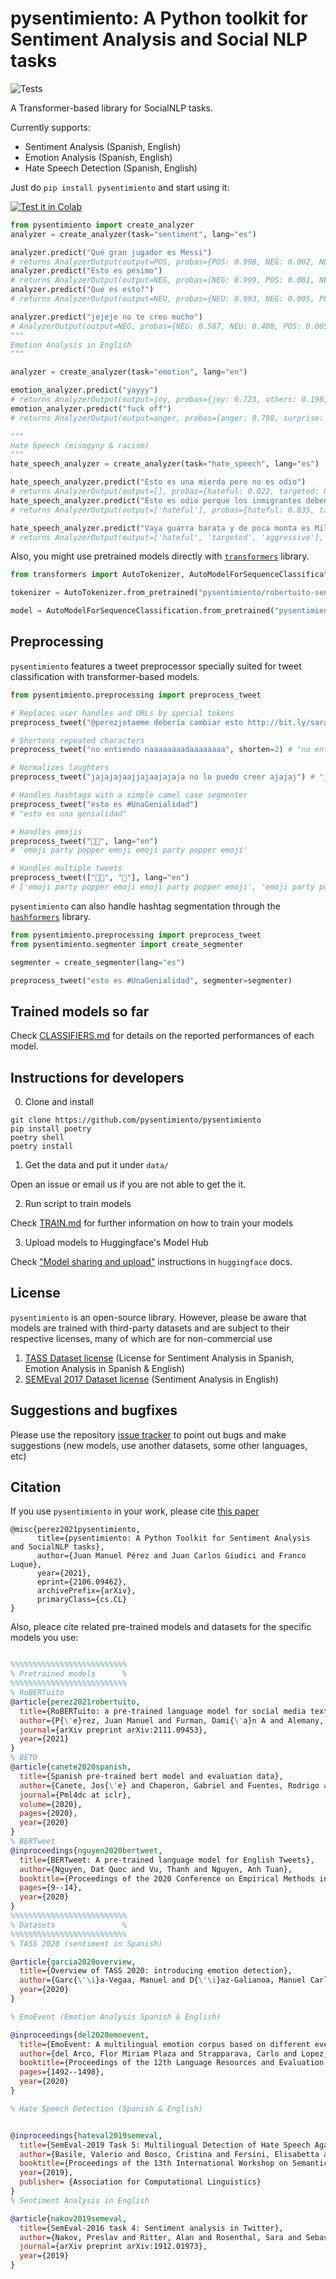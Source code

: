 # pysentimiento: A Python toolkit for Sentiment Analysis and Social NLP tasks


![Tests](https://github.com/finiteautomata/pysentimiento/workflows/run_tests/badge.svg)

A Transformer-based library for SocialNLP tasks.

Currently supports:

- Sentiment Analysis (Spanish, English)
- Emotion Analysis (Spanish, English)
- Hate Speech Detection (Spanish, English)


Just do `pip install pysentimiento` and start using it:

[![Test it in Colab](https://colab.research.google.com/assets/colab-badge.svg)](https://colab.research.google.com/github/pysentimiento/pysentimiento/blob/master/notebooks/PySentimiento_Sentiment_Analysis_in_Spanish.ipynb)

```python
from pysentimiento import create_analyzer
analyzer = create_analyzer(task="sentiment", lang="es")

analyzer.predict("Qué gran jugador es Messi")
# returns AnalyzerOutput(output=POS, probas={POS: 0.998, NEG: 0.002, NEU: 0.000})
analyzer.predict("Esto es pésimo")
# returns AnalyzerOutput(output=NEG, probas={NEG: 0.999, POS: 0.001, NEU: 0.000})
analyzer.predict("Qué es esto?")
# returns AnalyzerOutput(output=NEU, probas={NEU: 0.993, NEG: 0.005, POS: 0.002})

analyzer.predict("jejeje no te creo mucho")
# AnalyzerOutput(output=NEG, probas={NEG: 0.587, NEU: 0.408, POS: 0.005})
"""
Emotion Analysis in English
"""

analyzer = create_analyzer(task="emotion", lang="en")

emotion_analyzer.predict("yayyy")
# returns AnalyzerOutput(output=joy, probas={joy: 0.723, others: 0.198, surprise: 0.038, disgust: 0.011, sadness: 0.011, fear: 0.010, anger: 0.009})
emotion_analyzer.predict("fuck off")
# returns AnalyzerOutput(output=anger, probas={anger: 0.798, surprise: 0.055, fear: 0.040, disgust: 0.036, joy: 0.028, others: 0.023, sadness: 0.019})

"""
Hate Speech (misogyny & racism)
"""
hate_speech_analyzer = create_analyzer(task="hate_speech", lang="es")

hate_speech_analyzer.predict("Esto es una mierda pero no es odio")
# returns AnalyzerOutput(output=[], probas={hateful: 0.022, targeted: 0.009, aggressive: 0.018})
hate_speech_analyzer.predict("Esto es odio porque los inmigrantes deben ser aniquilados")
# returns AnalyzerOutput(output=['hateful'], probas={hateful: 0.835, targeted: 0.008, aggressive: 0.476})

hate_speech_analyzer.predict("Vaya guarra barata y de poca monta es Miley!")
# returns AnalyzerOutput(output=['hateful', 'targeted', 'aggressive'], probas={hateful: 0.987, targeted: 0.978, aggressive: 0.969})
```

Also, you might use pretrained models directly with [`transformers`](https://github.com/huggingface/transformers) library.

```python
from transformers import AutoTokenizer, AutoModelForSequenceClassification

tokenizer = AutoTokenizer.from_pretrained("pysentimiento/robertuito-sentiment-analysis")

model = AutoModelForSequenceClassification.from_pretrained("pysentimiento/robertuito-sentiment-analysis")
```

## Preprocessing

`pysentimiento` features a tweet preprocessor specially suited for tweet classification with transformer-based models.

```python
from pysentimiento.preprocessing import preprocess_tweet

# Replaces user handles and URLs by special tokens
preprocess_tweet("@perezjotaeme debería cambiar esto http://bit.ly/sarasa") # "@usuario debería cambiar esto url"

# Shortens repeated characters
preprocess_tweet("no entiendo naaaaaaaadaaaaaaaa", shorten=2) # "no entiendo naadaa"

# Normalizes laughters
preprocess_tweet("jajajajaajjajaajajaja no lo puedo creer ajajaj") # "jaja no lo puedo creer jaja"

# Handles hashtags with a simple camel case segmenter
preprocess_tweet("esto es #UnaGenialidad")
# "esto es una genialidad"

# Handles emojis
preprocess_tweet("🎉🎉", lang="en")
# 'emoji party popper emoji emoji party popper emoji'

# Handles multiple tweets
preprocess_tweet(["🎉🎉", "🎉"], lang="en")
# ['emoji party popper emoji emoji party popper emoji', 'emoji party popper emoji']
```

`pysentimiento` can also handle hashtag segmentation through the [`hashformers`](https://github.com/ruanchaves/hashformers) library.

```python
from pysentimiento.preprocessing import preprocess_tweet
from pysentimiento.segmenter import create_segmenter

segmenter = create_segmenter(lang="es") 

preprocess_tweet("esto es #UnaGenialidad", segmenter=segmenter)
```

## Trained models so far

Check [CLASSIFIERS.md](CLASSIFIERS.md) for details on the reported performances of each model.


## Instructions for developers

0. Clone and install

```
git clone https://github.com/pysentimiento/pysentimiento
pip install poetry
poetry shell
poetry install
```

1. Get the data and put it under `data/`

Open an issue or email us if you are not able to get the it.

2. Run script to train models

Check [TRAIN.md](TRAIN.md) for further information on how to train your models

3. Upload models to Huggingface's Model Hub

Check ["Model sharing and upload"](https://huggingface.co/transformers/model_sharing.html) instructions in `huggingface` docs.

## License

`pysentimiento` is an open-source library. However, please be aware that models are trained with third-party datasets and are subject to their respective licenses, many of which are for non-commercial use

1. [TASS Dataset license](http://tass.sepln.org/tass_data/download.php) (License for Sentiment Analysis in Spanish, Emotion Analysis in Spanish & English)
2. [SEMEval 2017 Dataset license](https://www.dropbox.com/s/byzr8yoda6bua1b/2017_English_final.zip?file_subpath=%2F2017_English_final%2FDOWNLOAD%2FREADME.txt) (Sentiment Analysis in English)


## Suggestions and bugfixes

Please use the repository [issue tracker](https://github.com/pysentimiento/pysentimiento/issues) to point out bugs and make suggestions (new models, use another datasets, some other languages, etc)


## Citation

If you use `pysentimiento` in your work, please cite [this paper](https://arxiv.org/abs/2106.09462)

```
@misc{perez2021pysentimiento,
      title={pysentimiento: A Python Toolkit for Sentiment Analysis and SocialNLP tasks},
      author={Juan Manuel Pérez and Juan Carlos Giudici and Franco Luque},
      year={2021},
      eprint={2106.09462},
      archivePrefix={arXiv},
      primaryClass={cs.CL}
}
```

Also, pleace cite related pre-trained models and datasets for the specific models you use: 

```bibtex

%%%%%%%%%%%%%%%%%%%%%%%%%%
% Pretrained models      %
%%%%%%%%%%%%%%%%%%%%%%%%%%
% RoBERTuito
@article{perez2021robertuito,
  title={RoBERTuito: a pre-trained language model for social media text in Spanish},
  author={P{\'e}rez, Juan Manuel and Furman, Dami{\'a}n A and Alemany, Laura Alonso and Luque, Franco},
  journal={arXiv preprint arXiv:2111.09453},
  year={2021}
}
% BETO
@article{canete2020spanish,
  title={Spanish pre-trained bert model and evaluation data},
  author={Canete, Jos{\'e} and Chaperon, Gabriel and Fuentes, Rodrigo and Ho, Jou-Hui and Kang, Hojin and P{\'e}rez, Jorge},
  journal={Pml4dc at iclr},
  volume={2020},
  pages={2020},
  year={2020}
}
% BERTweet
@inproceedings{nguyen2020bertweet,
  title={BERTweet: A pre-trained language model for English Tweets},
  author={Nguyen, Dat Quoc and Vu, Thanh and Nguyen, Anh Tuan},
  booktitle={Proceedings of the 2020 Conference on Empirical Methods in Natural Language Processing: System Demonstrations},
  pages={9--14},
  year={2020}
}
%%%%%%%%%%%%%%%%%%%%%%%%%%
% Datasets               %
%%%%%%%%%%%%%%%%%%%%%%%%%%
% TASS 2020 (sentiment in Spanish)

@article{garcia2020overview,
  title={Overview of TASS 2020: introducing emotion detection},
  author={Garc{\'\i}a-Vegaa, Manuel and D{\'\i}az-Galianoa, Manuel Carlos and Garc{\'\i}a-Cumbrerasa, Miguel {\'A} and del Arcoa, Flor Miriam Plaza and Montejo-R{\'a}eza, Arturo and Jim{\'e}nez-Zafraa, Salud Mar{\'\i}a and C{\'a}marab, Eugenio Mart{\'\i}nez and Aguilarc, C{\'e}sar Antonio and Antonio, Marco and Cabezudod, Sobrevilla and others},
  year={2020}
}

% EmoEvent (Emotion Analysis Spanish & English)

@inproceedings{del2020emoevent,
  title={EmoEvent: A multilingual emotion corpus based on different events},
  author={del Arco, Flor Miriam Plaza and Strapparava, Carlo and Lopez, L Alfonso Urena and Mart{\'\i}n-Valdivia, M Teresa},
  booktitle={Proceedings of the 12th Language Resources and Evaluation Conference},
  pages={1492--1498},
  year={2020}
}

% Hate Speech Detection (Spanish & English)


@inproceedings{hateval2019semeval,
  title={SemEval-2019 Task 5: Multilingual Detection of Hate Speech Against Immigrants and Women in Twitter},
  author={Basile, Valerio and Bosco, Cristina and Fersini, Elisabetta and Nozza, Debora and Patti, Viviana and Rangel, Francisco and Rosso, Paolo and Sanguinetti, Manuela},
  booktitle={Proceedings of the 13th International Workshop on Semantic Evaluation (SemEval-2019)},
  year={2019},
  publisher= {Association for Computational Linguistics}
}
% Sentiment Analysis in English

@article{nakov2019semeval,
  title={SemEval-2016 task 4: Sentiment analysis in Twitter},
  author={Nakov, Preslav and Ritter, Alan and Rosenthal, Sara and Sebastiani, Fabrizio and Stoyanov, Veselin},
  journal={arXiv preprint arXiv:1912.01973},
  year={2019}
}
```
